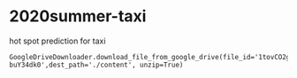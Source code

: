 # 2020summer-taxi
hot spot prediction for taxi

```
GoogleDriveDownloader.download_file_from_google_drive(file_id='1tovCO2gsjesjJ8OsfHgahyt-buY34dk0',dest_path='./content', unzip=True)
```
